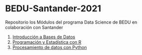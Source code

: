 # BEDU-Santander-2021
Repositorio los Módulos del programa Data Science de BEDU en colaboración con Santander

1. [Introducción a Bases de Datos](https://github.com/LIZZETHGOMEZ/BEDU-Santander-2021/tree/main/Introduccion%20a%20Bases%20de%20Datos)
2. [Programación y Estadística con R](https://github.com/LIZZETHGOMEZ/BEDU-Santander-2021/tree/main/Programaci%C3%B3n%20y%20Estad%C3%ADstica%20con%20R)
3. [Procesamiento de datos con Python](https://github.com/LIZZETHGOMEZ/BEDU-Santander-2021/tree/main/Procesamiento%20de%20datos%20con%20Python)
